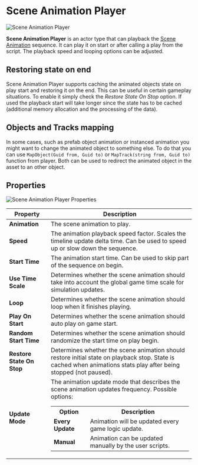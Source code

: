 # Scene Animation Player

![Scene Animation Player](media/scene-animation-player.png)

**Scene Animation Player** is an actor type that can playback the [Scene Animation](scene-animation.md) sequence. It can play it on start or after calling a play from the script. The playback speed and looping options can be adjusted.

## Restoring state on end

Scene Animation Player supports caching the animated objects state on play start and restoring it on the end. This can be useful in certain gameplay situations. To enable it simply check the *Restore State On Stop* option. If used the playback start will take longer since the state has to be cached (additional memory allocation and the processing of the data).

## Objects and Tracks mapping

In some cases, such as prefab object animation or instanced animation you might want to change the animated object to something else. To do that you can use `MapObject(Guid from, Guid to)` or `MapTrack(string from, Guid to)` function from player. Both can be used to redirect the animated object in the asset to an other object.

## Properties

![Scene Animation Player Properties](media/scene-animation-player-properties.png)

| Property | Description |
|--------|--------|
| **Animation** | The scene animation to play. |
| **Speed** | The animation playback speed factor. Scales the timeline update delta time. Can be used to speed up or slow down the sequence. |
| **Start Time** | The animation start time. Can be used to skip part of the sequence on begin. |
| **Use Time Scale** | Determines whether the scene animation should take into account the global game time scale for simulation updates. |
| **Loop** | Determines whether the scene animation should loop when it finishes playing. |
| **Play On Start** | Determines whether the scene animation should auto play on game start. |
| **Random Start Time** | Determines whether the scene animation should randomize the start time on play begin. |
| **Restore State On Stop** | Determines whether the scene animation should restore initial state on playback stop. State is cached when animations stats play after being stopped (not paused). |
| **Update Mode** | The animation update mode that describes the scene animation updates frequency. Possible options: <table><tbody><tr><th>Option</th><th>Description</th></tr><tr><td>**Every Update**</td><td>Animation will be updated every game logic update.</td></tr><tr><td>**Manual**</td><td>Animation can be updated manually by the user scripts.</td></tr></tbody></table> |
